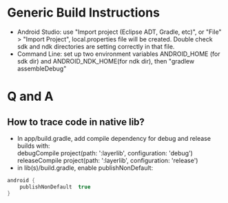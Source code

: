 # Generic Build Instructions
* Android Studio: use "Import project (Eclipse ADT, Gradle, etc)", or "File" > "Import Project", local.properties file will be created. Double check sdk and ndk directories are setting correctly in that file.
* Command Line: set up two environment variables ANDROID_HOME (for sdk dir) and ANDROID_NDK_HOME(for ndk dir), then "gradlew assembleDebug"


# Q and A
## How to trace code in native lib?   
* In app/build.gradle, add compile dependency for debug and release builds with:   
debugCompile project(path: ':layerlib', configuration: 'debug')   
releaseCompile project(path: ':layerlib', configuration: 'release')
* in lib(s)/build.gradle, enable publishNonDefault:    
```java
android {
    publishNonDefault  true
}
```
